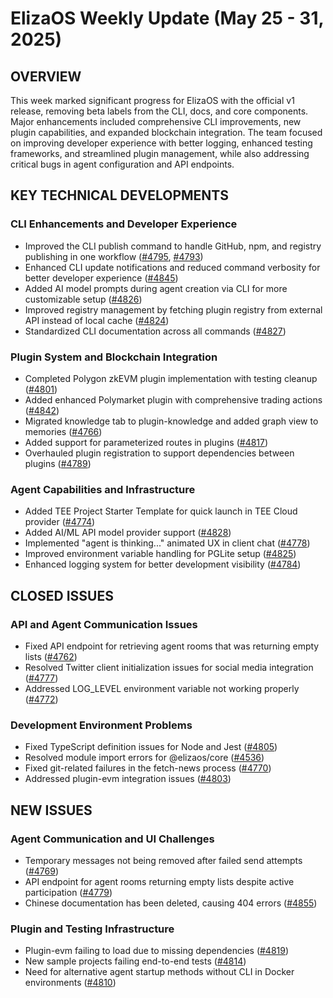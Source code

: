 # ElizaOS Weekly Update (May 25 - 31, 2025)

## OVERVIEW
This week marked significant progress for ElizaOS with the official v1 release, removing beta labels from the CLI, docs, and core components. Major enhancements included comprehensive CLI improvements, new plugin capabilities, and expanded blockchain integration. The team focused on improving developer experience with better logging, enhanced testing frameworks, and streamlined plugin management, while also addressing critical bugs in agent configuration and API endpoints.

## KEY TECHNICAL DEVELOPMENTS

### CLI Enhancements and Developer Experience
- Improved the CLI publish command to handle GitHub, npm, and registry publishing in one workflow ([#4795](https://github.com/elizaos/eliza/pull/4795), [#4793](https://github.com/elizaos/eliza/pull/4793))
- Enhanced CLI update notifications and reduced command verbosity for better developer experience ([#4845](https://github.com/elizaos/eliza/pull/4845))
- Added AI model prompts during agent creation via CLI for more customizable setup ([#4826](https://github.com/elizaos/eliza/pull/4826))
- Improved registry management by fetching plugin registry from external API instead of local cache ([#4824](https://github.com/elizaos/eliza/pull/4824))
- Standardized CLI documentation across all commands ([#4827](https://github.com/elizaos/eliza/pull/4827))

### Plugin System and Blockchain Integration
- Completed Polygon zkEVM plugin implementation with testing cleanup ([#4801](https://github.com/elizaos/eliza/pull/4801))
- Added enhanced Polymarket plugin with comprehensive trading actions ([#4842](https://github.com/elizaos/eliza/pull/4842))
- Migrated knowledge tab to plugin-knowledge and added graph view to memories ([#4766](https://github.com/elizaos/eliza/pull/4766))
- Added support for parameterized routes in plugins ([#4817](https://github.com/elizaos/eliza/pull/4817))
- Overhauled plugin registration to support dependencies between plugins ([#4789](https://github.com/elizaos/eliza/pull/4789))

### Agent Capabilities and Infrastructure
- Added TEE Project Starter Template for quick launch in TEE Cloud provider ([#4774](https://github.com/elizaos/eliza/pull/4774))
- Added AI/ML API model provider support ([#4828](https://github.com/elizaos/eliza/pull/4828))
- Implemented "agent is thinking..." animated UX in client chat ([#4778](https://github.com/elizaos/eliza/pull/4778))
- Improved environment variable handling for PGLite setup ([#4825](https://github.com/elizaos/eliza/pull/4825))
- Enhanced logging system for better development visibility ([#4784](https://github.com/elizaos/eliza/pull/4784))

## CLOSED ISSUES

### API and Agent Communication Issues
- Fixed API endpoint for retrieving agent rooms that was returning empty lists ([#4762](https://github.com/elizaos/eliza/issues/4762))
- Resolved Twitter client initialization issues for social media integration ([#4777](https://github.com/elizaos/eliza/issues/4777))
- Addressed LOG_LEVEL environment variable not working properly ([#4772](https://github.com/elizaos/eliza/issues/4772))

### Development Environment Problems
- Fixed TypeScript definition issues for Node and Jest ([#4805](https://github.com/elizaos/eliza/issues/4805))
- Resolved module import errors for @elizaos/core ([#4536](https://github.com/elizaos/eliza/issues/4536))
- Fixed git-related failures in the fetch-news process ([#4770](https://github.com/elizaos/eliza/issues/4770))
- Addressed plugin-evm integration issues ([#4803](https://github.com/elizaos/eliza/issues/4803))

## NEW ISSUES

### Agent Communication and UI Challenges
- Temporary messages not being removed after failed send attempts ([#4769](https://github.com/elizaos/eliza/issues/4769))
- API endpoint for agent rooms returning empty lists despite active participation ([#4779](https://github.com/elizaos/eliza/issues/4779))
- Chinese documentation has been deleted, causing 404 errors ([#4855](https://github.com/elizaos/eliza/issues/4855))

### Plugin and Testing Infrastructure
- Plugin-evm failing to load due to missing dependencies ([#4819](https://github.com/elizaos/eliza/issues/4819))
- New sample projects failing end-to-end tests ([#4814](https://github.com/elizaos/eliza/issues/4814))
- Need for alternative agent startup methods without CLI in Docker environments ([#4810](https://github.com/elizaos/eliza/issues/4810))